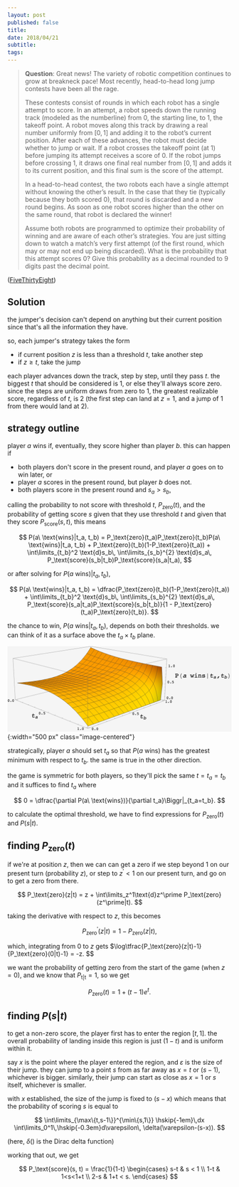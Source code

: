 ```yaml
---
layout: post
published: false
title: 
date: 2018/04/21
subtitle:
tags:
---
```


>**Question**: Great news! The variety of robotic competition continues to grow at breakneck pace! Most recently, head-to-head long jump contests have been all the rage.
>
>These contests consist of rounds in which each robot has a single attempt to score. In an attempt, a robot speeds down the running track (modeled as the numberline) from $0,$ the starting line, to $1,$ the takeoff point. A robot moves along this track by drawing a real number uniformly from $\left[0,1\right]$ and adding it to the robot’s current position. After each of these advances, the robot must decide whether to jump or wait. If a robot crosses the takeoff point (at $1$) before jumping its attempt receives a score of $0.$ If the robot jumps before crossing $1,$ it draws one final real number from $\left[0,1\right]$ and adds it to its current position, and this final sum is the score of the attempt.
>
>In a head-to-head contest, the two robots each have a single attempt without knowing the other’s result. In the case that they tie (typically because they both scored $0$), that round is discarded and a new round begins. As soon as one robot scores higher than the other on the same round, that robot is declared the winner!
>
>Assume both robots are programmed to optimize their probability of winning and are aware of each other’s strategies. You are just sitting down to watch a match’s very first attempt (of the first round, which may or may not end up being discarded). What is the probability that this attempt scores $0$? Give this probability as a decimal rounded to $9$ digits past the decimal point.

<!--more-->

([FiveThirtyEight](https://www.janestreet.com/puzzles/current-puzzle/))

## Solution

the jumper's decision can't depend on anything but their current position since that's all the information they have.

so, each jumper's strategy takes the form
- if current position $z$ is less than a threshold $t$, take another step
- if $z\geq t$, take the jump

each player advances down the track, step by step, until they pass $t.$ the biggest $t$ that should be considered is $1,$ or else they'll always score zero. since the steps are uniform draws from zero to $1,$ the greatest realizable score, regardless of $t,$ is $2$ (the first step can land at $z=1$, and a jump of $1$ from there would land at $2$).

## strategy outline

player $a$ wins if, eventually, they score higher than player $b.$ this can happen if

- both players don't score in the present round, and player $a$ goes on to win later, or
- player $a$ scores in the present round, but player $b$ does not.
- both players score in the present round and $s_a > s_b$,



calling the probability to not score with threshold $t$, $P_\text{zero}(t),$ and the probability of getting score $s$ given that they use threshold $t$ and given that they score $P_\text{score}(s, t),$ this means

$$ 
  P(a\ \text{wins}|t_a, t_b) = P_\text{zero}(t_a)P_\text{zero}(t_b)P(a\ \text{wins}|t_a, t_b) + P_\text{zero}(t_b)(1-P_\text{zero}(t_a)) + 
  \int\limits_{t_b}^2 \text{d}s_b\, \int\limits_{s_b}^{2} \text{d}s_a\, P_\text{score}(s_b|t_b)P_\text{score}(s_a|t_a),
$$

or after solving for $P(a\ \text{wins})|t_a, t_b)$,

$$ P(a\ \text{wins}|t_a, t_b) = \dfrac{P_\text{zero}(t_b)(1-P_\text{zero}(t_a)) + 
  \int\limits_{t_b}^2 \text{d}s_b\, \int\limits_{s_b}^{2} \text{d}s_a\, P_\text{score}(s_a|t_a)P_\text{score}(s_b|t_b)}{1 - P_\text{zero}(t_a)P_\text{zero}(t_b)}.
$$

the chance to win, $P(a\ \text{wins}|t_a, t_b),$ depends on both their thresholds. we can think of it as a surface above the $t_a\times t_b$ plane.

![](/img/2023-04-01-ta-tb-prob-surface.png){:width="500 px" class="image-centered"}

strategically, player $a$ should set $t_a$ so that $P(a\ \text{wins})$ has the greatest minimum with respect to $t_b.$ the same is true in the other direction. 

the game is symmetric for both players, so they'll pick the same $t=t_a=t_b$ and it suffices to find $t_a$ where

$$ 0 = \dfrac{\partial P(a\ \text{wins})}{\partial t_a}\Biggr|_{t_a=t_b}. $$

<!-- the game is symmetric for both players, so both players will pick the same $t=t_a=t_b.$ strategically, player $b$ should set $t_b$ so that $P(b\ \text{wins}|t_a, t_b)$ is maximal with respect to $t_b,$ and minimal with respect to $t_a.$ -->

to calculate the optimal threshold, we have to find expressions for $P_\text{zero}(t)$ and $P(s|t).$

## finding $P_\text{zero}(t)$

if we're at position $z,$ then we can can get a zero if we step beyond $1$ on our present turn (probability $z$), or step to $z^\prime < 1$ on our present turn, and go on to get a zero from there.

$$ P_\text{zero}(z|t) = z + \int\limits_z^1\text{d}z^\prime P_\text{zero}(z^\prime|t). $$

taking the derivative with respect to $z,$ this becomes 

$$ P_\text{zero}^\prime(z|t) = 1 - P_\text{zero}(z|t), $$

which, integrating from $0$ to $z$ gets $\log\tfrac{P_\text{zero}(z|t)-1}{P_\text{zero}(0|t)-1} = -z. $$

we want the probability of getting zero from the start of the game (when $z=0$), and we know that $P_\text{t|t} = 1,$ so we get

$$ P_\text{zero}(t) = 1 +(t-1) e^t. $$


## finding $P(s|t)$

to get a non-zero score, the player first has to enter the region $\left[t, 1\right].$ the overall probability of landing inside this region is just $(1-t)$ and is uniform within it. 

say $x$ is the point where the player entered the region, and $\varepsilon$ is the size of their jump. they can jump to a point $s$ from as far away as $x=t$ or $(s-1),$ whichever is bigger. similarly, their jump can start as close as $x=1$ or $s$ itself, whichever is smaller.

with $x$ established, the size of the jump is fixed to $(s-x)$ which means that the probability of scoring $s$ is equal to

$$ \int\limits_{\max\{t,s-1\}}^{\min\{s,1\}} \hskip{-1em}\,dx \int\limits_0^1\,\hskip{-0.3em}d\varepsilon\, \delta(\varepsilon-(s-x)). $$

(here, $\delta()$ is the Dirac delta function)

working that out, we get

$$ P_\text{score}(s, t) = \frac{1}{1-t}
\begin{cases}
    s-t & s < 1 \\
    1-t & 1<s<1+t \\
    2-s & 1+t < s.
\end{cases}
$$

<br>
